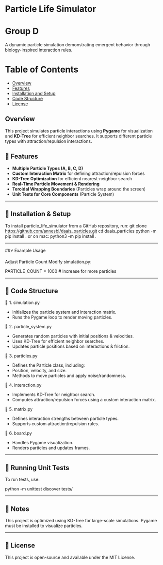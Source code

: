 # Particle Life Simulator

# Group D

A dynamic particle simulation demonstrating emergent behavior through biology-inspired interaction rules.

# Table of Contents

- [Overview](#-overview)
- [Features](#-🌟-features)
- [Installation and Setup](#-🚀-installation-&-setup)
- [Code Structure](#-🔧-code-structure)
- [License](#license)


## Overview
This project simulates particle interactions using **Pygame** for visualization and **KD-Tree** for efficient neighbor searches. It supports different particle types with attraction/repulsion interactions.

## 🌟 Features
- **Multiple Particle Types (A, B, C, D)**
- **Custom Interaction Matrix** for defining attraction/repulsion forces
- **KD-Tree Optimization** for efficient nearest-neighbor search
- **Real-Time Particle Movement & Rendering**
- **Toroidal Wrapping Boundaries** (Particles wrap around the screen)
- **Unit Tests for Core Components** (Particle System)

---

## 🚀 Installation & Setup
To install particle_life_simulator from a GitHub repository, run: 
git clone https://github.com/annesbl/daais_particles.git
cd daais_particles
python -m pip install .
or on mac: python3 -m pip install .

---

##⚡ Example Usage

Adjust Particle Count
Modify simulation.py:

PARTICLE_COUNT = 1000  # Increase for more particles

---

## 🔧 Code Structure
🔹 1. simulation.py
- Initializes the particle system and interaction matrix.
- Runs the Pygame loop to render moving particles.

🔹 2. particle_system.py
- Generates random particles with initial positions & velocities.
- Uses KD-Tree for efficient neighbor searches.
- Updates particle positions based on interactions & friction.

🔹 3. particles.py
- Defines the Particle class, including:
- Position, velocity, and size.
- Methods to move particles and apply noise/randomness.

🔹 4. interaction.py
- Implements KD-Tree for neighbor search.
- Computes attraction/repulsion forces using a custom interaction matrix.

🔹 5. matrix.py
- Defines interaction strengths between particle types.
- Supports custom attraction/repulsion rules.

🔹 6. board.py
- Handles Pygame visualization.
- Renders particles and updates frames.

---

## 🧪 Running Unit Tests

To run tests, use:

python -m unittest discover tests/

---

## 📌 Notes
This project is optimized using KD-Tree for large-scale simulations.
Pygame must be installed to visualize particles.

---

## 📜 License
This project is open-source and available under the MIT License.

